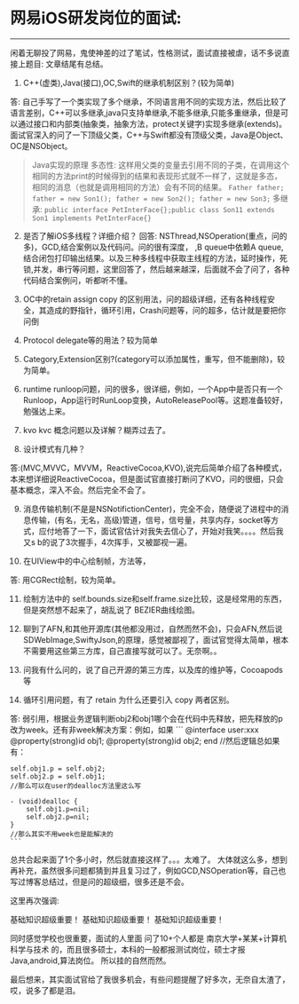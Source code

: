 # 网易iOS研发岗位的面试:

***

闲着无聊投了网易，鬼使神差的过了笔试，性格测试，面试直接被虐，话不多说直接上题目: 文章结尾有总结。

1. C++(虚类),Java(接口),OC,Swift的继承机制区别？(较为简单)

 答: 自己手写了一个类实现了多个继承，不同语言用不同的实现方法，然后比较了语言差别，C++可以多继承,java只支持单继承,不能多继承,只能多重继承，但是可以通过接口和内部类(抽象类，抽象方法，protect关键字)实现多继承(extends)。
 面试官深入的问了一下顶级父类，C++与Swift都没有顶级父类，Java是Object、OC是NSObject。

 > Java实现的原理
  多态性: 这样用父类的变量去引用不同的子类，在调用这个相同的方法print的时候得到的结果和表现形式就不一样了，这就是多态，相同的消息（也就是调用相同的方法）会有不同的结果。
  `Father father; father = new Son1(); father = new Son2(); father = new Son3;`
  多继承: `public interface PetInterFace{};public class Son11 extends Son1 implements PetInterFace{}` 


2. 是否了解iOS多线程？详细介绍？
回答: NSThread,NSOperation(重点，问的多)，GCD,结合案例以及代码问。问的很有深度， ,B queue中依赖A queue, 结合闭包打印输出结果。以及三种多线程中获取主线程的方法，延时操作，死锁,并发，串行等问题，这里回答了，然后越来越深，后面就不会了问了，各种代码结合案例问，听都听不懂。

3.  OC中的retain assign copy 的区别用法，问的超级详细，还有各种线程安全，其造成的野指针，循环引用，Crash问题等，问的超多，估计就是要把你问倒

4. Protocol delegate等的用法？较为简单

5. Category,Extension区别?(category可以添加属性，重写，但不能删除)，较为简单。

6. runtime runloop问题，问的很多，很详细，例如，一个App中是否只有一个Runloop，App运行时RunLoop变换，AutoReleasePool等。这题准备较好，勉强达上来。

7. kvo kvc 概念问题以及详解？糊弄过去了。

8. 设计模式有几种？

答:(MVC,MVVC，MVVM，ReactiveCocoa,KVO),说完后简单介绍了各种模式，本来想详细说ReactiveCocoa，但是面试官直接打断问了KVO，问的很细，只会基本概念，深入不会。然后完全不会了。

9. 消息传输机制(不是是NSNotifictionCenter)，完全不会，随便说了进程中的消息传输，(有名，无名，高级)管道，信号，信号量，共享内存，socket等方式，应付地答了一下，面试官估计对我失去信心了，开始对我笑。。。。然后我又s b的说了3次握手，4次挥手，又被鄙视一遍。

10. 在UIView中的中心绘制帧，方法等，

答: 用CGRect绘制，较为简单。

11. 绘制方法中的 self.bounds.size和self.frame.size比较，这是经常用的东西，但是突然想不起来了，胡乱说了 BEZIER曲线绘图。

12. 聊到了AFN,和其他开源库(其他都没用过，自然而然不会)，只会AFN,然后说SDWebImage,SwiftyJson,的原理，感觉被鄙视了，面试官觉得太简单，根本不需要用这些第三方库，自己直接写就可以了。无奈啊。。

13. 问我有什么问的，说了自己开源的第三方库，以及库的维护等，Cocoapods等

14. 循环引用问题，有了 retain 为什么还要引入 copy 两者区别。

答: 弱引用，根据业务逻辑判断obj2和obj1哪个会在代码中先释放，把先释放的p改为week。还有非week解决方案：例如，如果
	```
	@interface user:xxx 
	@property(strong)id obj1;
	@property(strong)id obj2;
	end
	//然后逻辑总如果有：

	self.obj1.p = self.obj2;
	self.obj2.p = self.obj1;
	//那么可以在user的dealloc方法里这么写

	- (void)dealloc {
	    self.obj1.p=nil;
	    self.obj2.p=nil; 
	}
	//那么其实不用week也是能解决的
	```
总共合起来面了1个多小时，然后就直接这样了。。。太难了。
大体就这么多，想到再补充，虽然很多问题都猜到并且复习过了，例如GCD,NSOperation等，自己也写过博客总结过，但是问的超级细，很多还是不会。

这里再次强调:

基础知识超级重要！
基础知识超级重要！
基础知识超级重要！

同时感觉学校也很重要，面试的人里面 问了10+个人都是    南京大学+某某+计算机科学与技术  的，而且很多硕士，本科的一般都报测试岗位，硕士才报Java,android,算法岗位。
所以挂的自然而然。

最后想来，其实面试官给了我很多机会，有些问题提醒了好多次，无奈自太渣了，哎，说多了都是泪。
